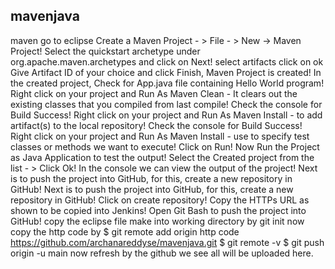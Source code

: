 ## mavenjava
maven
go to eclipse
Create a Maven Project - > File - > New -> Maven Project!
Select the quickstart archetype under org.apache.maven.archetypes and click on Next! select artifacts click on ok
Give Artifact ID of your choice and click Finish, Maven Project is created!
In the created project, Check for App.java file containing Hello World program!
Right click on your project and Run As Maven Clean - It clears out the existing classes that you compiled from last compile!
Check the console for Build Success!
Right click on your project and Run As Maven Install - to add artifact(s) to the local repository!
Check the console for Build Success!
Right click on your project and Run As Maven Install - use to specify test classes or methods we want to execute!
Click on Run!
Now Run the Project as Java Application to test the output!
Select the Created project from the list - > Click Ok!
In the console we can view the output of the project!
Next is to push the project into GitHub, for this, create a new repository in GitHub!
Next is to push the project into GitHub, for this, create a new repository in GitHub!
Click on create repository!
Copy the HTTPs URL as shown to be copied into Jenkins!
Open Git Bash to push the project into GitHub!
copy the eclipse file make into working directory by git init
now copy the http code by 
$ git remote add origin http code https://github.com/archanareddyse/mavenjava.git
$ git remote -v
$ git push origin -u main
now refresh by the github we see all will be uploaded here.

